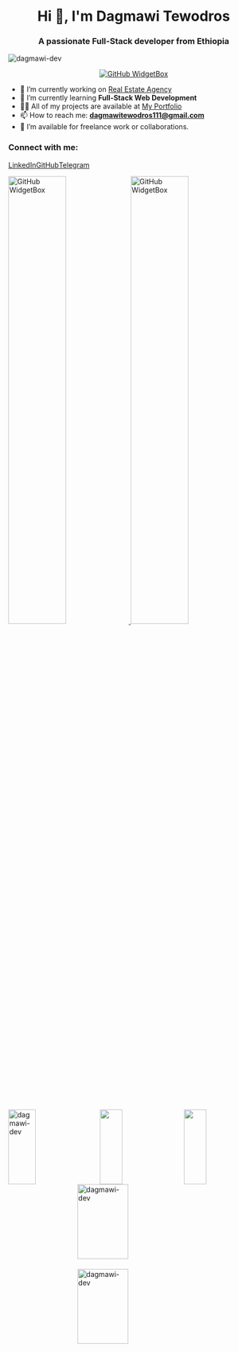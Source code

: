 <h1 align="center">Hi 👋, I'm Dagmawi Tewodros</h1>
<h3 align="center">A passionate Full-Stack developer from Ethiopia</h3>

<p align="left"> <img src="https://komarev.com/ghpvc/?username=dagmawi-dev&label=Profile%20views&color=0e75b6&style=flat" alt="dagmawi-dev" /> </p>

<div align="center">
  <a href="https://github.com/dagmawi-dev">
    <img src="https://github-widgetbox.vercel.app/api/profile?username=dagmawi-dev&data=followers,repositories,stars,commits&theme=viridescent" alt="GitHub WidgetBox">
  </a>
</div>

- 🔭 I’m currently working on [Real Estate Agency](https://real-estate-1-ln84.onrender.com/)
- 🌱 I’m currently learning **Full-Stack Web Development**
- 👨‍💻 All of my projects are available at [My Portfolio](https://dagmawi-dev.github.io/MyPortfolio/)
- 📫 How to reach me: **dagmawitewodros111@gmail.com**
- 📅 I’m available for freelance work or collaborations.

<h3 align="left" style="">Connect with me:</h3>
<p align="left" style="display: flex">
  <a href="https://www.linkedin.com/in/dagmawi-tewodros-7005522a2" target="_blank" rel="noreferrer">LinkedIn</a>
  <a href="https://github.com/Dagmawi-Dev" target="_blank" rel="noreferrer">GitHub</a>
  <a href="https://t.me/Lobibbb" target="_blank" rel="noreferrer">Telegram</a>
</p>

<div style="width: 100%; align:center;">
  <a href="https://github.com/dagmawi-dev?tab=repositories">
    <img src="https://github-widgetbox.vercel.app/api/skills?languages=js,ts,html,css,python&software=linux,windows,vscode&includeNames=true&theme=viridescent" alt="GitHub WidgetBox" style="width: 48%;">
  </a>
  <a href="https://github.com/dagmawi-dev?tab=repositories">
    <img src="https://github-widgetbox.vercel.app/api/skills?tools=git,docker,npm,yarn&frameworks=react,next&includeNames=true&theme=viridescent" alt="GitHub WidgetBox" style="width: 48%;">
  </a>
</div>

<div style="display: flex; justify-content: space-between; align-items: center;">
    <img src="https://github-readme-stats.vercel.app/api/top-langs?username=dagmawi-dev&show_icons=true&locale=en&layout=compact&theme=dark" alt="dagmawi-dev" width='33%' height="150px"/>
    <img src="http://github-profile-summary-cards.vercel.app/api/cards/most-commit-language?username=dagmawi-dev&theme=2077" width='30%' height="150px"/>
    <img src="http://github-profile-summary-cards.vercel.app/api/cards/repos-per-language?username=dagmawi-dev&theme=2077" width='30%' height="150px"/>
</div>

<div style="display: flex; flex-direction: column; justify-content: space-between; align-items: center; width: 100%; margin: 0 auto;">
    <img src="https://github-readme-stats.vercel.app/api?username=dagmawi-dev&show_icons=true&locale=en&theme=dark" alt="dagmawi-dev" style="width: 45%; margin-bottom: 20px;" height="150em" />
    <img src="https://github-readme-streak-stats.herokuapp.com/?user=dagmawi-dev&theme=dark" alt="dagmawi-dev" style="width: 45%;" height="150em" />
</div>
